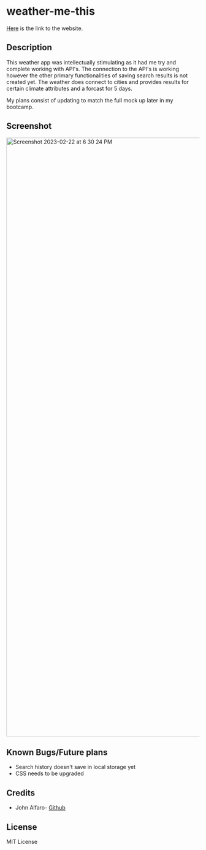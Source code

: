 # weather-me-this

[Here](https://jdalfaro4.github.io/weather-me-this/) is the link to the website. 

## Description

This weather app was intellectually stimulating as it had me try and complete working with API's. The connection to the API's is working however the other primary functionalities of saving search results is not created yet. The weather does connect to cities and provides results for certain climate attributes and a forcast for 5 days. 

My plans consist of updating to match the full mock up later in my bootcamp.

## Screenshot
<img width="1562" alt="Screenshot 2023-02-22 at 6 30 24 PM" src="https://user-images.githubusercontent.com/118412985/220795148-ba2cc832-8979-45fc-bbf1-30e128db3219.png">

## Known Bugs/Future plans

- Search history doesn't save in local storage yet
- CSS needs to be upgraded

## Credits

- John Alfaro- [Github](https://github.com/jdalfaro4) 


## License

MIT License